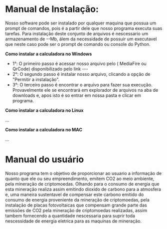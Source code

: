 <h1>Manual de Instalação: </h1>

Nosso software pode ser instalado por qualquer maquina que possua um prompt de comandos, pois é a partir dele que nosso programa executa suas tarefas. Para instalação deste conjunto de arquivos é nescessario um armazenamento de --Mb, álem da necessidade de possuir um executavel que neste caso pode ser o prompt de comando ou console do Python.

**Como instalar a calculadora no Windows**

- 1°: O primeiro passo é acessar nosso arquivo pelo ( MediaFire ou QrCode) disponibilizado pelo link ---
- 2°: O segundo passo é instalar nosso arquivo, clicando a opção de "Permitir a instalação".
- 3°: O terceiro passo é encontrar o arquivo para fazer sua execução. Provavelmente ele se encontrará em explorador de arquivos na aba de downloads e, apos isto é so entrar em nossa pasta e clicar em programa.

**Como instalar a calculadora no Linux**

...

**Como instalar a calculadora no MAC**

...

# Manual do usuário

Nosso programa tem o objetivo de proporcionar ao usuario a informação de quanto que ele ou seu empreendimento, emitem CO2 ao meio ambiente, pela mineração de criptomoedas. Olhando para o consumo de energia que esta mineração realiza assim emitindo dioxido de carbono para a atmosfera e, uma maneira sustentavel de compensar este carbono emitido do consumo de energia proveniente da mineração de criptomoedas, pela instalação de placas fotovoltaicas que compensam grande parte das emissões de CO2 pela mineração de criptomoedas realizadas, assim tambem fornecendo a quantidade nescessaria para suprir toda nescessidade de energia eletrica para as maquinas de mineração.
